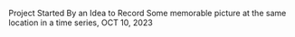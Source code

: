 Project Started By an Idea to Record Some memorable picture at the same 
location in a time series, OCT 10, 2023
